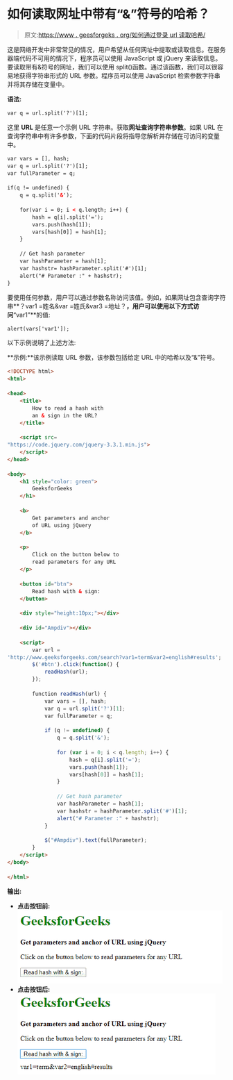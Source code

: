 # 如何读取网址中带有“&”符号的哈希？

> 原文:[https://www . geesforgeks . org/如何通过登录 url 读取哈希/](https://www.geeksforgeeks.org/how-to-read-a-hash-with-an-sign-in-the-url/)

这是网络开发中非常常见的情况，用户希望从任何网址中提取或读取信息。在服务器端代码不可用的情况下，程序员可以使用 JavaScript 或 jQuery 来读取信息。要读取带有&符号的网址，我们可以使用 split()函数。通过该函数，我们可以很容易地获得字符串形式的 URL 参数。程序员可以使用 JavaScript 检索参数字符串并将其存储在变量中。

**语法:**

```html
var q = url.split('?')[1];
```

这里 **URL** 是任意一个示例 URL 字符串。获取**网址查询字符串参数**。如果 URL 在查询字符串中有许多参数，下面的代码片段将指导您解析并存储在可访问的变量中。

```html
var vars = [], hash;
var q = url.split('?')[1];
var fullParameter = q;

if(q != undefined) {
    q = q.split('&');

    for(var i = 0; i < q.length; i++) {
        hash = q[i].split('=');
        vars.push(hash[1]);
        vars[hash[0]] = hash[1];                
    }

    // Get hash parameter
    var hashParameter = hash[1];
    var hashstr= hashParameter.split('#')[1];
    alert("# Parameter :" + hashstr);
}

```

要使用任何参数，用户可以通过参数名称访问该值。例如，如果网址包含查询字符串**？var1 =姓名&var =姓氏&var3 =地址？**，用户可以使用以下方式访问**“var1”**的值:

```html
alert(vars['var1']);
```

以下示例说明了上述方法:

**示例:**该示例读取 URL 参数，该参数包括给定 URL 中的哈希以及“&”符号。

```html
<!DOCTYPE html>
<html>

<head>
    <title>
        How to read a hash with
        an & sign in the URL?
    </title>

    <script src=
"https://code.jquery.com/jquery-3.3.1.min.js">
    </script>
</head>

<body>
    <h1 style="color: green">
        GeeksforGeeks
    </h1>

    <b>
        Get parameters and anchor
        of URL using jQuery
    </b>

    <p>
        Click on the button below to
        read parameters for any URL
    </p>

    <button id="btn">
        Read hash with & sign:
    </button>

    <div style="height:10px;"></div>

    <div id="Ampdiv"></div>

    <script>
        var url = 
'http://www.geeksforgeeks.com/search?var1=term&var2=english#results';
        $('#btn').click(function() {
            readHash(url);
        });

        function readHash(url) {
            var vars = [], hash;
            var q = url.split('?')[1];
            var fullParameter = q;

            if (q != undefined) {
                q = q.split('&');

                for (var i = 0; i < q.length; i++) {
                    hash = q[i].split('=');
                    vars.push(hash[1]);
                    vars[hash[0]] = hash[1];
                }

                // Get hash parameter
                var hashParameter = hash[1];
                var hashstr = hashParameter.split('#')[1];
                alert("# Parameter :" + hashstr);
            }

            $("#Ampdiv").text(fullParameter);
        }
    </script>
</body>

</html>
```

**输出:**

*   **点击按钮前:**
    ![](img/2b6fac48fd368a88e6c977711ee412f1.png)
*   **点击按钮后:**
    ![](img/6279e340c7e5c41dbdb5161a749fabdd.png)